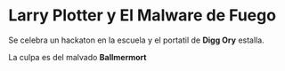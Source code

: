 # Larry Plotter y El Malware de Fuego

Se celebra un hackaton en la escuela y el portatil de **Digg Ory** estalla.

La culpa es del malvado **Ballmermort**

